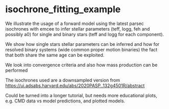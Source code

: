 # isochrone_fitting_example
We illustrate the usage of a forward model using the latest parsec isochrones with emcee to infer stellar parameters (teff, logg, feh and possibly a0) for single and binary stars (teff and logg for each component).

We show how single stars stellar parameters can be inferred and how for resolved binary systems (wide common proper motion binaries) the fact that both share the same age can be exploited.

We look into convergence criteria and also how mass production can be performed

The isochrones used are a downsampled version from https://ui.adsabs.harvard.edu/abs/2020PASP..132g4501R/abstract

Could be turned into a longer tutorial, but needs more educational plots, e.g. CMD data vs model predictions, and plotted models.
